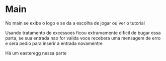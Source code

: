 # Main
No main se exibe o logo e se da a escolha de jogar ou ver o tutorial

Usando tratamento de excessoes ficou extramamente dificil de bugar essa parta, se sua entrada nao for valida voce recebera uma mensagem de erro e sera pedio para inserir 
a entrada novamentre

Há um easteregg nessa parte
